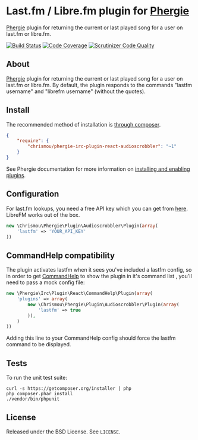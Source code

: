# Last.fm / Libre.fm plugin for [Phergie](http://github.com/phergie/phergie-irc-bot-react/)

[Phergie](http://github.com/phergie/phergie-irc-bot-react/) plugin for returning the current or last played song for a user on last.fm or libre.fm.

[![Build Status](https://scrutinizer-ci.com/g/chrismou/phergie-irc-plugin-react-audioscrobbler/badges/build.png?b=master)](https://scrutinizer-ci.com/g/chrismou/phergie-irc-plugin-react-audioscrobbler/build-status/master)
[![Code Coverage](https://scrutinizer-ci.com/g/chrismou/phergie-irc-plugin-react-audioscrobbler/badges/coverage.png?b=master)](https://scrutinizer-ci.com/g/chrismou/phergie-irc-plugin-react-audioscrobbler/?branch=master)
[![Scrutinizer Code Quality](https://scrutinizer-ci.com/g/chrismou/phergie-irc-plugin-react-audioscrobbler/badges/quality-score.png?b=master)](https://scrutinizer-ci.com/g/chrismou/phergie-irc-plugin-react-audioscrobbler/?branch=master)

## About
[Phergie](http://github.com/phergie/phergie-irc-bot-react/) plugin for returning the current or last played song for a user on 
last.fm or libre.fm.  By default, the plugin responds to the commands "lastfm username" and "librefm username" (without the quotes).

## Install

The recommended method of installation is [through composer](http://getcomposer.org).

```JSON
{
    "require": {
        "chrismou/phergie-irc-plugin-react-audioscrobbler": "~1"
    }
}
```

See Phergie documentation for more information on
[installing and enabling plugins](https://github.com/phergie/phergie-irc-bot-react/wiki/Usage#plugins).

## Configuration

For last.fm lookups, you need a free API key which you can get from [here](http://www.last.fm/api). 
LibreFM works out of the box.

```php
new \Chrismou\Phergie\Plugin\Audioscrobbler\Plugin(array(
    'lastfm' => 'YOUR_API_KEY'
))
```

## CommandHelp compatibility

The plugin activates lastfm when it sees you've included a lastfm config, so in order to get [CommandHelp](http://github.com/phergie/phergie-irc-plugin-react-commandhelp/) 
to show the plugin in it's command list , you'll need to pass a mock config file:

```php
new \Phergie\Irc\Plugin\React\CommandHelp\Plugin(array(
    'plugins' => array(
        new \Chrismou\Phergie\Plugin\Audioscrobbler\Plugin(array(
            'lastfm' => true
        )),
    )
))
```

Adding this line to your CommandHelp config should force the lastfm command to be displayed.

## Tests

To run the unit test suite:

```
curl -s https://getcomposer.org/installer | php
php composer.phar install
./vendor/bin/phpunit
```

## License

Released under the BSD License. See `LICENSE`.
